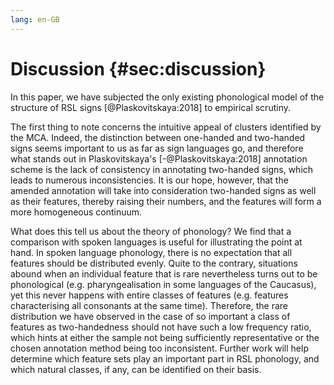 ```yaml
---
lang: en-GB
---
```


# Discussion {#sec:discussion}

In this paper, we have subjected the only existing phonological model of the structure of RSL signs [@Plaskovitskaya:2018] to empirical scrutiny. 

The first thing to note concerns the intuitive appeal of clusters identified by the MCA. Indeed, the distinction between one-handed and two-handed signs seems important to us as far as sign languages go, and therefore what stands out in Plaskovitskaya's [-@Plaskovitskaya:2018] annotation scheme is the lack of consistency in annotating two-handed signs, which leads to numerous inconsistencies. It is our hope, however, that the amended annotation will take into consideration two-handed signs as well as their features, thereby raising their numbers, and the features will form a more homogeneous continuum.

<!--
* В целом получившиеся кластеры признаков не то, чтобы невероятные. Различие двуручных--одноручных жестов, кажется важным для жестовых языков. Однако Тошина разметка совсем неоднородна в разметке двуручных жестов и при ближайшем рассмотрении находится много несоответствий. В уточненной разметке процент использования признаков про двуручные жесты подниметься, и использование признаков будет представлять собой более гомогенный континуум.
-->

What does this tell us about the theory of phonology? We find that a comparison with spoken languages is useful for illustrating the point at hand. In spoken language phonology, there is no expectation that all features should be distributed evenly. Quite to the contrary, situations abound when an individual feature that is rare nevertheless turns out to be phonological (e.g. pharyngealisation in some languages of the Caucasus), yet this never happens with entire classes of features (e.g. features characterising all consonants at the same time). Therefore, the rare distribution we have observed in the case of so important a class of features as two-handedness should not have such a low frequency ratio, which hints at either the sample not being sufficiently representative or the chosen annotation method being too inconsistent. Further work will help determine which feature sets play an important part in RSL phonology, and which natural classes, if any, can be identified on their basis.


